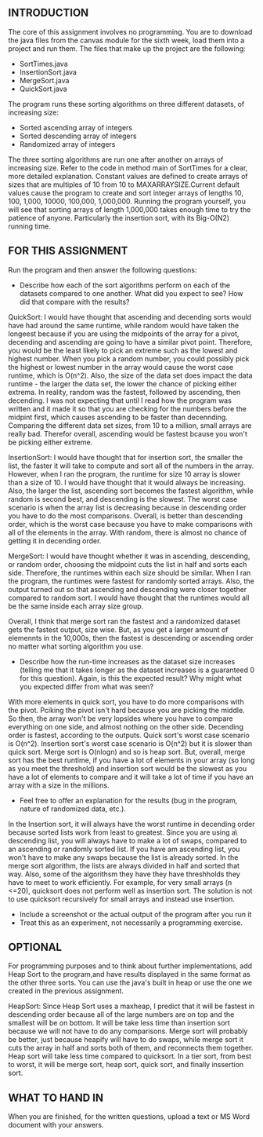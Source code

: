 ## INTRODUCTION

The core of this assignment involves no programming. You are to download the java files from the canvas module for the sixth week, load them into a project and run them. The files that make up the project are the following:

* SortTimes.java
* InsertionSort.java
* MergeSort.java
* QuickSort.java

The program runs these sorting algorithms on three different datasets, of increasing size:

* Sorted ascending array of integers
* Sorted descending array of integers
* Randomized array of integers

The three sorting algorithms are run one after another on arrays of increasing size. Refer to the code in method main of SortTimes for a clear, more detailed explanation. Constant values are defined to create arrays of sizes that are multiples of 10 from 10 to MAXARRAYSIZE.Current default values cause the program to create and sort integer arrays of lengths 10, 100, 1,000, 10000, 100,000, 1,000,000. Running the program yourself, you will see that sorting arrays of length 1,000,000 takes enough time to try the patience of anyone. Particularly the insertion sort, with its Big-O(N2) running time.

## FOR THIS ASSIGNMENT 

Run the program and then answer the following questions:

* Describe how each of the sort algorithms perform on each of the datasets compared to one another. What did you expect to see? How did that compare with the results?

QuickSort: I would have thought that ascending and decending sorts would have had around the same runtime, while random would have taken the longeest because if you are using the midpoints of the array for a pivot, decending and ascending are going to have a similar pivot point. Therefore, you would be the least likely to pick an extreme such as the lowest and highest number. When you pick a random number, you could possibly pick the highest or lowest number in the array would cause the worst case runtime, which is O(n^2). Also, the size of the data set does impact the data runtime - the larger the data set, the lower the chance of picking either extrema. In reality, random was the fastest, followed by ascending, then decending. I was not expecting that until I read how the program was written and it made it so that you are checking for the numbers before the midpint first, which causes ascending to be faster than decennding. Comparing the different data set sizes, from 10 to a million, small arrays are really bad. Therefor overall, ascending would be fastest bcause you won't be picking either extreme.

InsertionSort: I would have thought that for insertion sort, the smaller the list, the faster it will take to compute and sort all of the numbers in the array. However, when I ran the program, the runtime for size 10 array is slower than a size of 10. I would have thought that it would always be increasing. Also, the larger the list, ascending sort becomes the fastest algorithm, while random is second best, and descending is the slowest. The worst case scenario is when the array list is decreasing because in descending order you have to do the most comparisons. Overall, is better than descending order, which is the worst case because you have to make comparisons with all of the elements in the array. With random, there is almost no chance of getting it in decending order. 

MergeSort: I would have thought whether it was in ascending, descending, or random order, choosing the midpoint cuts the list in half and sorts each side. Therefore, the runtimes within each size should be similar. When I ran the program, the runtimes were fastest for randomly sorted arrays. Also, the output turned out so that ascending and descending were closer together compared to random sort. I would have thought that the runtimes would all be the same inside each array size group. 

Overall, I think that merge sort ran the fastest and a randomized dataset gets the fastest output, size wise. But, as you get a larger amount of elemennts in the 10,000s, then the fastest is descending or ascending order no matter what sorting algorithm you use.

* Describe how the run-time increases as the dataset size increases (telling me that it takes longer as the dataset increases is a guaranteed 0 for this question). Again, is this the expected result? Why might what you expected differ from what was seen?

 With more elements in quick sort, you have to do more comparisons with the pivot. Pciking the pivot isn't hard because you are picking the middle. So then, the array won't be very lopsides where you have to compare everything on one side, and almost nothing on the other side. Decending order is fastest, according to the outputs. Quick sort's worst case scenario is O(n^2). Insertion sort's worst case scenario is O(n^2) but it is slower than quick sort. Merge sort is O(nlogn) and so is heap sort. But, overall, merge sort has the best runtime, if you have a lot of elements in your array (so long as you meet the threshold) and insertion sort would be the slowest as you have a lot of elements to compare and it will take a lot of time if you have an array with a size in the millions. 

* Feel free to offer an explanation for the results (bug in the program, nature of randomized data, etc.).

In the Insertion sort, it will always have the worst runtime in decending order because sorted lists work from least to greatest. Since you are using a\ descending list, you will always have to make a lot of swaps, compared to an ascending or randomly sorted list. If you have am ascending list, you won't have to make any swaps because the list is already sorted. In the merge sort algorithm, the lists are always divided in half and sorted that way. Also, some of the algorithsm they have they have threshholds they have to meet to work efficiently. For example, for very small arrays (n <=20), quicksort does not perform well as insertion sort. The solution is not to use quicksort recursively for small arrays and instead use insertion. 
 

* Include a screenshot or the actual output of the program after you run it
* Treat this as an experiment, not necessarily a programming exercise. 

## OPTIONAL

For programming purposes and to think about further implementations, add Heap Sort to the program,and have results displayed in the same format as the other three sorts. You can use the java's built in heap or use the one we created in the previous assignment.

HeapSort: Since Heap Sort uses a maxheap, I predict that it will be fastest in descending order because all of the large numbers are on top and the smallest will be on bottom. It will be take less time than insertion sort because we will not have to do any comparisons. Merge sort will probably be better, just because heapify will have to do swaps, while merge sort it cuts the array in half and sorts both of them, and reconnects them together. Heap sort will take less time compared to quicksort. In a tier sort, from best to worst, it will be merge sort, heap sort, quick sort, and finally inssertion sort. 

## WHAT TO HAND IN

When you are finished, for the written questions, upload a text or MS Word document with your answers.